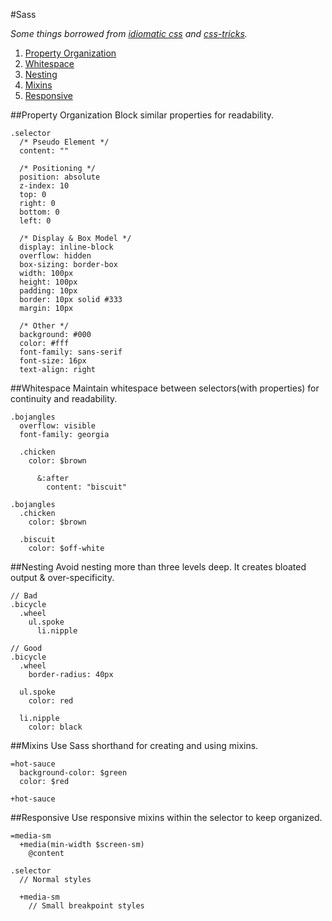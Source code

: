 #Sass

*Some things borrowed from [idiomatic css](https://github.com/necolas/idiomatic-css) and [css-tricks](http://css-tricks.com/sass-style-guide/).*

1. [Property Organization](#property-organization)
1. [Whitespace](#whitespace)
1. [Nesting](#nesting)
1. [Mixins](#mixins)
1. [Responsive](#responsive)

##Property Organization
Block similar properties for readability.
```
.selector
  /* Pseudo Element */
  content: ""

  /* Positioning */
  position: absolute
  z-index: 10
  top: 0
  right: 0
  bottom: 0
  left: 0

  /* Display & Box Model */
  display: inline-block
  overflow: hidden
  box-sizing: border-box
  width: 100px
  height: 100px
  padding: 10px
  border: 10px solid #333
  margin: 10px

  /* Other */
  background: #000
  color: #fff
  font-family: sans-serif
  font-size: 16px
  text-align: right
```

##Whitespace
Maintain whitespace between selectors(with properties) for continuity and readability.
```
.bojangles
  overflow: visible
  font-family: georgia

  .chicken
    color: $brown

      &:after
        content: "biscuit"

.bojangles
  .chicken
    color: $brown

  .biscuit
    color: $off-white
```

##Nesting
Avoid nesting more than three levels deep. It creates bloated output & over-specificity.
```
// Bad
.bicycle
  .wheel
    ul.spoke
      li.nipple

// Good
.bicycle
  .wheel
    border-radius: 40px

  ul.spoke
    color: red

  li.nipple
    color: black
```

##Mixins
Use Sass shorthand for creating and using mixins.
```
=hot-sauce
  background-color: $green
  color: $red

+hot-sauce
```

##Responsive
Use responsive mixins within the selector to keep organized.
```
=media-sm
  +media(min-width $screen-sm)
    @content

.selector
  // Normal styles

  +media-sm
    // Small breakpoint styles
```